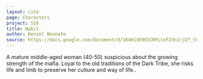 ```yaml
---
layout: cite
page: Characters
project: S16
title: Nakit
author: Denzel Beunafe
source: https://docs.google.com/document/d/1K4H1369GSCRFLteF23n1rjDf_tke8aqb4F7cfBas3RI/edit?usp=sharing
---
```

A mature middle-aged woman (40-50) suspicious about the growing strength of the mafia. Loyal to the old traditions of the Dark Tribe, she risks life and limb to preserve her culture and way of life..
